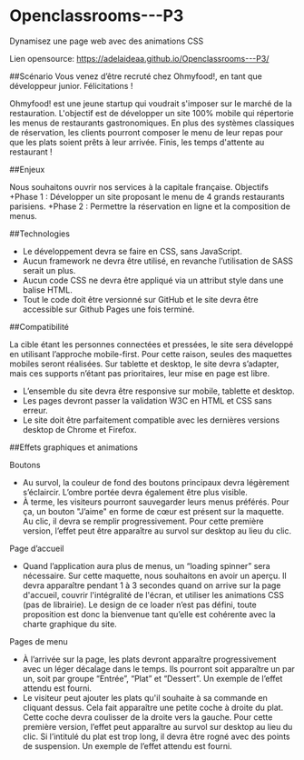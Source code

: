 # Openclassrooms---P3
Dynamisez une page web avec des animations CSS

Lien opensource: https://adelaideaa.github.io/Openclassrooms---P3/

##Scénario
Vous venez d’être recruté chez Ohmyfood!, en tant que développeur junior. Félicitations !

Ohmyfood! est une jeune startup qui voudrait s'imposer sur le marché de la restauration. L'objectif est de développer un site 100% mobile qui répertorie les menus de restaurants gastronomiques. En plus des systèmes classiques de réservation, les clients pourront composer le menu de leur repas pour que les plats soient prêts à leur arrivée. Finis, les temps d'attente au restaurant !

##Enjeux 

Nous souhaitons ouvrir nos services à la capitale française.
Objectifs
+Phase 1 : Développer un site proposant le menu de 4 grands restaurants parisiens.
+Phase 2 : Permettre la réservation en ligne et la composition de menus.

##Technologies

+ Le développement devra se faire en CSS, sans JavaScript.
+ Aucun framework ne devra être utilisé, en revanche l’utilisation de SASS serait un plus.
+ Aucun code CSS ne devra être appliqué via un attribut style dans une balise HTML.
+ Tout le code doit être versionné sur GitHub et le site devra être accessible sur Github Pages une fois terminé.

##Compatibilité

La cible étant les personnes connectées et pressées, le site sera développé en utilisant l’approche mobile-first. Pour cette raison, seules des maquettes mobiles seront réalisées.
Sur tablette et desktop, le site devra s’adapter, mais ces supports n’étant pas prioritaires, leur mise en page est libre.
+ L’ensemble du site devra être responsive sur mobile, tablette et desktop.
+ Les pages devront passer la validation W3C en HTML et CSS sans erreur.
+ Le site doit être parfaitement compatible avec les dernières versions desktop de Chrome et Firefox.

##Effets graphiques et animations

Boutons
+ Au survol, la couleur de fond des boutons principaux devra légèrement s’éclaircir. L’ombre portée devra également être plus visible.
+ À terme, les visiteurs pourront sauvegarder leurs menus préférés. Pour ça, un bouton "J’aime" en forme de cœur est présent sur la maquette. Au clic, il devra se remplir progressivement. Pour cette première version, l’effet peut être apparaître au survol sur desktop au lieu du clic.

Page d’accueil
+ Quand l’application aura plus de menus, un “loading spinner” sera nécessaire. Sur cette maquette, nous souhaitons en avoir un aperçu. Il devra apparaître pendant 1 à
3 secondes quand on arrive sur la page d'accueil, couvrir l'intégralité de l'écran, et utiliser les animations CSS (pas de librairie). Le design de ce loader n’est pas défini, toute proposition est donc la bienvenue tant qu’elle est cohérente avec la charte graphique du site.

Pages de menu
+ À l’arrivée sur la page, les plats devront apparaître progressivement avec un léger décalage dans le temps. Ils pourront soit apparaître un par un, soit par groupe “Entrée”, “Plat” et “Dessert”. Un exemple de l’effet attendu est fourni.
+ Le visiteur peut ajouter les plats qu'il souhaite à sa commande en cliquant dessus. Cela fait apparaître une petite coche à droite du plat. Cette coche devra coulisser de la droite vers la gauche. Pour cette première version, l’effet peut apparaître au survol sur desktop au lieu du clic. Si l’intitulé du plat est trop long, il devra être rogné avec des points de suspension. Un exemple de l’effet attendu est fourni.

